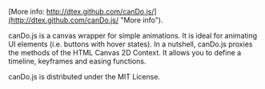 [More info: http://dtex.github.com/canDo.js/](http://dtex.github.com/canDo.js/ "More info").

canDo.js is a canvas wrapper for simple animations. It is ideal for animating UI elements (i.e. buttons with hover states). In a nutshell, canDo.js proxies the methods of the HTML Canvas 2D Context. It allows you to define a timeline, keyframes and easing functions.

canDo.js is distributed under the MIT License.
